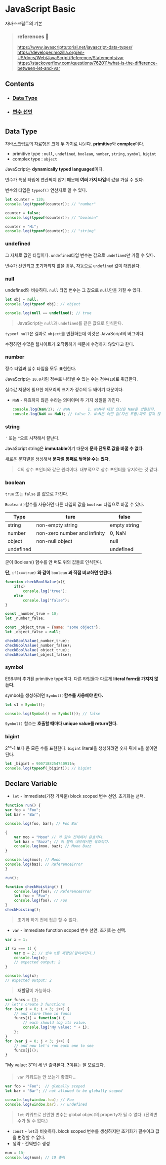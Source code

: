 # JavaScript Basic

자바스크립트의 기본
> ### references 🔗  
> https://www.javascripttutorial.net/javascript-data-types/   
> https://developer.mozilla.org/en-US/docs/Web/JavaScript/Reference/Statements/var    
> https://stackoverflow.com/questions/762011/what-is-the-difference-between-let-and-var

## Contents		
* ### [Data Type](https://github.com/mingeun2154/skill/tree/main/JS/basic#data-type-1)      
* ### [변수 선언](https://github.com/mingeun2154/skill/tree/main/JS/basic#declare-variable)      

#    

## Data Type
자바스크립트의 자료형은 크게 두 가지로 나뉜다. **primitive**와 **complex**이다.  

* primitive type : `null`, `undefined`, `boolean`, `number`, `string`, `symbol`, `bigint`
* complex type : `object`

JavaScript는 **dynamically typed languaged**이다. 

변수가 특정 타입에 연관되지 않기 때문에 **여러 가지 타입**의 값을 가질 수 있다.

변수의 타입은 `typeof()` 연산자로 알 수 있다.

```JavaScript
let counter = 120;
console.log(typeof(counter)); // "number"

counter = false;
console.log(typeof(counter)); // "boolean"

counter = "Hi";
console.log(typeof(counter)); // "string"
```

### undefined
그 자체로 값인 타입이다. `undefined`타입 변수는 값으로 `undefined`만 가질 수 있다.

변수가 선언되고 초기화되지 않을 경우, 자동으로 `undefined` 값이 대입된다.

### null
undefined와 비슷하다. `null` 타입 변수는 그 값으로 `null`만을 가질 수 있다.

```JavaScript
let obj = null;
console.log(typeof obj); // object

console.log(null == undefined); // true
```
> JavaScript는 `null`과 `undefined`를 같은 값으로 인식한다.

`typeof null`은 결과로 `object`를 반환하는데 이것은 JavaScript의 버그이다. 

수정하면 수많은 웹사이트가 오작동하기 때문에 수정하지 않았다고 한다.

### number
정수 타입과 실수 타입을 모두 표현한다.

JavaScript는 `10.0`처럼 정수로 나타낼 수 있는 수는 정수(`10`)로 취급한다.

실수값 저장에 필요한 메모리의 크기가 정수의 두 배이기 때문이다.

* `NaN` - 유효하지 않은 수라는 의미이며 두 가지 성질을 가진다.

	```JavaScript
	console.log(NaN/2); // NaN  	  1. NaN에 대한 연산은 NaN을 반환한다.
	console.log(NaN == NaN); // false 2. NaN은 어떤 값(자신 포함)과도 같지 않다.
	```

### string 
`'` 또는 `"`으로 시작해서 끝난다.

JavaScript string은 **immutable**이기 때문에 **문자 단위로 값을 바꿀 수 없다**. 

새로운 문자열을 생성해서 **문자열 통째로 덮어쓸 수는 있다.**

> C의 상수 포인터와 같은 원리이다. 내부적으로 상수 포인터를 유지하는 것 같다.

### boolean
`true` 또는 `false` 를 값으로 가진다.

`Boolean()`함수를 사용하면 다른 타입의 값을 `boolean` 타입으로 바꿀 수 있다.

|Type     |ture                        |false       |
|---------|----------------------------|------------|
|string 	|non-empty string            |empty string|
|number	  |non-zero number and infinity|0, NaN      |
|object	  |non-null object             |null        |
|undefined|	                           |undefined   |

굳이 Boolean() 함수를 안 써도 위의 값들로 인식한다.    

**단,** `if(x==true)` **와 같이** `boolean` **과 직접 비교하면 안된다.**

```JavaScript
function checkBoolValue(x){
    if(x)
        console.log("true");
    else
        console.log("false");
}

const _number_true = 10;
let _number_false;

const _object_true = {name: "some object"};
let _object_false = null;

checkBoolValue(_number_true);
checkBoolValue(_number_false);
checkBoolValue(_object_true);
checkBoolValue(_object_false);
```

### symbol
ES6부터 추가된 primitive type이다. 다른 타입들과 다르게 **literal form을 가지지 않는다.**

symbol을 생성하려면 `Symbol()`**함수를 사용해야 한다.**

```JavaScript
let s1 = Symbol();

console.log(Symbol() == Symbol()); // false
```

`Symbol()` 함수는 **호출할 때마다 unique value를 return한다.**

### bigint
2⁵³-1 보다 큰 모든 수를 표현한다. `bigint` literal을 생성하려면 숫자 뒤에 `n`을 붙이면 된다.

```JavaScript
let _bigint = 9007188254740911n;
console.log(typeof(_bigint)); // bigint
```

## Declare Variable
* `let` - immediate(가장 가까운) block scoped 변수 선언. 초기화는 선택. 

```JavaScript
function run() {
var foo = "Foo";
let bar = "Bar";

console.log(foo, bar); // Foo Bar

{
	var moo = "Mooo" // 이 함수 전체에서 유효하다.
	let baz = "Bazz"; // 이 블럭 내부에서만 유효하다.
	console.log(moo, baz); // Mooo Bazz
}

console.log(moo); // Mooo
console.log(baz); // ReferenceError
}

run();
```

```JavaScript
function checkHoisting() {
	console.log(foo); // ReferenceError
	let foo = "Foo";
	console.log(foo); // Foo
}
checkHoisting();
```

> 초기화 하기 전에 접근 할 수 없다.


* `var` - immediate function scoped 변수 선언. 초기화는 선택. 

```JavaScript
var x = 1;

if (x === 1) {
	var x = 2; // 변수 x를 재할당(덮어써진다.)
	console.log(x);
	// expected output: 2
}

console.log(x);
// expected output: 2
```
> **재할당**이 가능하다.

```JavaScript
var funcs = [];
// let's create 3 functions
for (var i = 0; i < 3; i++) {
	// and store them in funcs
	funcs[i] = function() {
		// each should log its value.
		console.log("My value: " + i);
	};
}
for (var j = 0; j < 3; j++) {
	// and now let's run each one to see
	funcs[j]();
}
```
"My value: 3"이 세 번 출력된다. ❓이유는 잘 모르겠다.
> `var` 키워드는 안 쓰는게 좋겠다...

```JavaScript
var foo = "Foo";  // globally scoped
let bar = "Bar"; // not allowed to be globally scoped

console.log(window.foo); // Foo
console.log(window.bar); // undefined
```
> `let` 키워드로 선언한 변수는 global object의 property가 될 수 없다. (전역변수가 될 수 없다.)


* `const` - `let`과 비슷하다. block scoped 변수를 생성하지만 초기화가 필수이고 값을 변경할 수 없다.
*  생략 - 전역변수 생성
```JavaScript
num = 10;
console.log(num); // 10 출력
```
